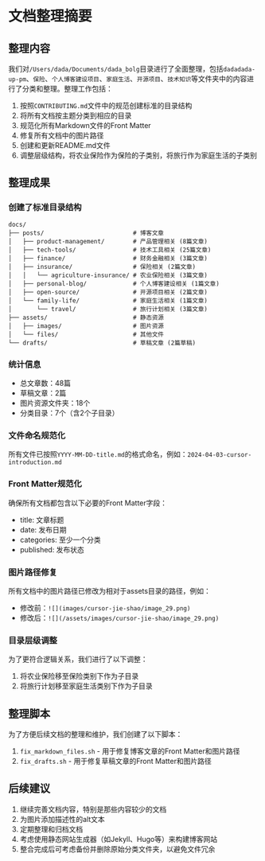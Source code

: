 # 文档整理摘要

## 整理内容

我们对`/Users/dada/Documents/dada_bolg`目录进行了全面整理，包括`dadadada-up-pm`、`保险`、`个人博客建设项目`、`家庭生活`、`开源项目`、`技术知识`等文件夹中的内容进行了分类和整理。整理工作包括：

1. 按照`CONTRIBUTING.md`文件中的规范创建标准的目录结构
2. 将所有文档按主题分类到相应的目录
3. 规范化所有Markdown文件的Front Matter
4. 修复所有文档中的图片路径
5. 创建和更新README.md文件
6. 调整层级结构，将农业保险作为保险的子类别，将旅行作为家庭生活的子类别

## 整理成果

### 创建了标准目录结构

```
docs/
├── posts/                         # 博客文章
│   ├── product-management/        # 产品管理相关 (8篇文章)
│   ├── tech-tools/                # 技术工具相关 (25篇文章)
│   ├── finance/                   # 财务金融相关 (3篇文章)
│   ├── insurance/                 # 保险相关 (2篇文章)
│   │   └── agriculture-insurance/ # 农业保险相关 (3篇文章)
│   ├── personal-blog/             # 个人博客建设相关 (1篇文章)
│   ├── open-source/               # 开源项目相关 (2篇文章)
│   └── family-life/               # 家庭生活相关 (1篇文章)
│       └── travel/                # 旅行计划相关 (3篇文章)
├── assets/                        # 静态资源
│   ├── images/                    # 图片资源
│   └── files/                     # 其他文件
└── drafts/                        # 草稿文章 (2篇草稿)
```

### 统计信息

- 总文章数：48篇
- 草稿文章：2篇
- 图片资源文件夹：18个
- 分类目录：7个（含2个子目录）

### 文件命名规范化

所有文件已按照`YYYY-MM-DD-title.md`的格式命名，例如：`2024-04-03-cursor-introduction.md`

### Front Matter规范化

确保所有文档都包含以下必要的Front Matter字段：
- title: 文章标题
- date: 发布日期
- categories: 至少一个分类
- published: 发布状态

### 图片路径修复

所有文档中的图片路径已修改为相对于assets目录的路径，例如：
- 修改前：`![](images/cursor-jie-shao/image_29.png)`
- 修改后：`![](/assets/images/cursor-jie-shao/image_29.png)`

### 目录层级调整

为了更符合逻辑关系，我们进行了以下调整：
1. 将农业保险移至保险类别下作为子目录
2. 将旅行计划移至家庭生活类别下作为子目录

## 整理脚本

为了方便后续文档的整理和维护，我们创建了以下脚本：

1. `fix_markdown_files.sh` - 用于修复博客文章的Front Matter和图片路径
2. `fix_drafts.sh` - 用于修复草稿文章的Front Matter和图片路径

## 后续建议

1. 继续完善文档内容，特别是那些内容较少的文档
2. 为图片添加描述性的alt文本
3. 定期整理和归档文档
4. 考虑使用静态网站生成器（如Jekyll、Hugo等）来构建博客网站
5. 整合完成后可考虑备份并删除原始分类文件夹，以避免文件冗余 